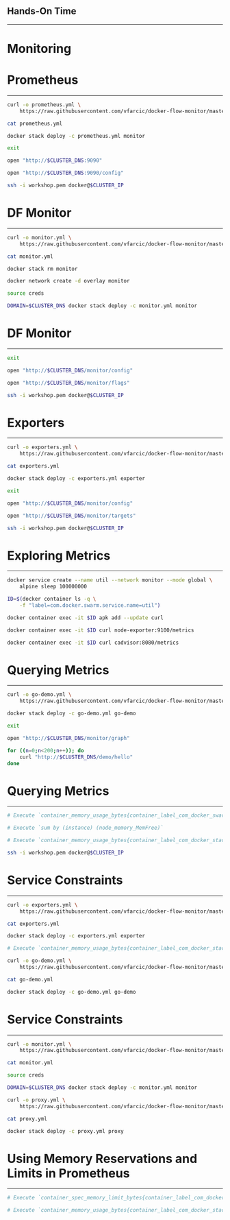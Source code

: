 ## Hands-On Time

---

# Monitoring


# Prometheus

---

```bash
curl -o prometheus.yml \
    https://raw.githubusercontent.com/vfarcic/docker-flow-monitor/master/stacks/prometheus.yml

cat prometheus.yml

docker stack deploy -c prometheus.yml monitor

exit

open "http://$CLUSTER_DNS:9090"

open "http://$CLUSTER_DNS:9090/config"

ssh -i workshop.pem docker@$CLUSTER_IP
```


<!-- .slide: data-background="img/prometheus-config-image.png" data-background-size="contain" -->


<!-- .slide: data-background="img/prometheus-config-direct.png" data-background-size="contain" -->


<!-- .slide: data-background="img/prometheus-config-network-drive.png" data-background-size="contain" -->


<!-- .slide: data-background="img/dfm-env-vars.png" data-background-size="contain" -->


# DF Monitor

---

```bash
curl -o monitor.yml \
    https://raw.githubusercontent.com/vfarcic/docker-flow-monitor/master/stacks/docker-flow-monitor-proxy.yml

cat monitor.yml

docker stack rm monitor

docker network create -d overlay monitor

source creds

DOMAIN=$CLUSTER_DNS docker stack deploy -c monitor.yml monitor
```


# DF Monitor

---

```bash
exit

open "http://$CLUSTER_DNS/monitor/config"

open "http://$CLUSTER_DNS/monitor/flags"

ssh -i workshop.pem docker@$CLUSTER_IP
```


# Exporters

---

```bash
curl -o exporters.yml \
    https://raw.githubusercontent.com/vfarcic/docker-flow-monitor/master/stacks/exporters.yml

cat exporters.yml

docker stack deploy -c exporters.yml exporter

exit

open "http://$CLUSTER_DNS/monitor/config"

open "http://$CLUSTER_DNS/monitor/targets"

ssh -i workshop.pem docker@$CLUSTER_IP
```


<!-- .slide: data-background="img/exporters-diag.png" data-background-size="contain" -->


# Exploring Metrics

---

```bash
docker service create --name util --network monitor --mode global \
    alpine sleep 100000000

ID=$(docker container ls -q \
    -f "label=com.docker.swarm.service.name=util")

docker container exec -it $ID apk add --update curl

docker container exec -it $ID curl node-exporter:9100/metrics

docker container exec -it $ID curl cadvisor:8080/metrics
```


# Querying Metrics

---

```bash
curl -o go-demo.yml \
    https://raw.githubusercontent.com/vfarcic/docker-flow-monitor/master/stacks/go-demo.yml

docker stack deploy -c go-demo.yml go-demo

exit

open "http://$CLUSTER_DNS/monitor/graph"

for ((n=0;n<200;n++)); do
    curl "http://$CLUSTER_DNS/demo/hello"
done
```


# Querying Metrics

---

```bash
# Execute `container_memory_usage_bytes{container_label_com_docker_swarm_service_name="go-demo_main"}`

# Execute `sum by (instance) (node_memory_MemFree)`

# Execute `container_memory_usage_bytes{container_label_com_docker_stack_namespace="exporter"}`

ssh -i workshop.pem docker@$CLUSTER_IP
```


# Service Constraints

---

```bash
curl -o exporters.yml \
    https://raw.githubusercontent.com/vfarcic/docker-flow-monitor/master/stacks/exporters-mem.yml

cat exporters.yml

docker stack deploy -c exporters.yml exporter

# Execute `container_memory_usage_bytes{container_label_com_docker_stack_namespace="go-demo"}`

curl -o go-demo.yml \
    https://raw.githubusercontent.com/vfarcic/docker-flow-monitor/master/stacks/go-demo-mem.yml

cat go-demo.yml

docker stack deploy -c go-demo.yml go-demo
```


# Service Constraints

---

```bash
curl -o monitor.yml \
    https://raw.githubusercontent.com/vfarcic/docker-flow-monitor/master/stacks/docker-flow-monitor-mem.yml

cat monitor.yml

source creds

DOMAIN=$CLUSTER_DNS docker stack deploy -c monitor.yml monitor

curl -o proxy.yml \
    https://raw.githubusercontent.com/vfarcic/docker-flow-monitor/master/stacks/docker-flow-proxy-mem.yml

cat proxy.yml

docker stack deploy -c proxy.yml proxy
```


# Using Memory Reservations and Limits in Prometheus

---

```bash
# Execute `container_spec_memory_limit_bytes{container_label_com_docker_stack_namespace!=""}`

# Execute `container_memory_usage_bytes{container_label_com_docker_stack_namespace!=""} / container_spec_memory_limit_bytes{container_label_com_docker_stack_namespace!=""} * 100`
```